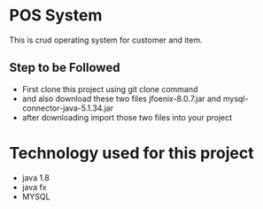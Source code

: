 # POS System

This is crud operating system for customer and item.

## Step to be Followed
* First clone this project using git clone command
* and also download these two files jfoenix-8.0.7.jar and mysql-connector-java-5.1.34.jar
* after downloading import those two files into your project

# Technology used for this project

* java 1.8
* java fx
* MYSQL
